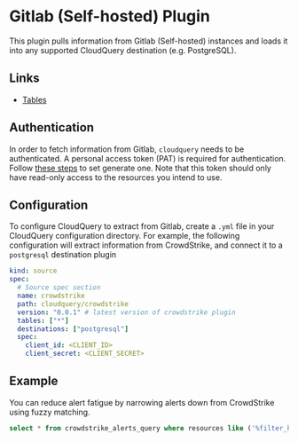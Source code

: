 # Gitlab (Self-hosted) Plugin

This plugin pulls information from Gitlab (Self-hosted) instances and loads it into any supported CloudQuery destination (e.g. PostgreSQL).

## Links

- [Tables](./docs/tables/README.md)

## Authentication

In order to fetch information from Gitlab, `cloudquery` needs to be authenticated. A personal access token (PAT) is required for authentication. Follow [these steps](https://docs.gitlab.com/ee/user/profile/personal_access_tokens.html#create-a-personal-access-token/) to set generate one. Note that this token should only have read-only access to the resources you intend to use.

## Configuration

To configure CloudQuery to extract from Gitlab, create a `.yml` file in your CloudQuery configuration directory.
For example, the following configuration will extract information from CrowdStrike, and connect it to a `postgresql` destination plugin

```yaml
kind: source
spec:
  # Source spec section
  name: crowdstrike
  path: cloudquery/crowdstrike
  version: "0.0.1" # latest version of crowdstrike plugin
  tables: ["*"]
  destinations: ["postgresql"]
  spec:
    client_id: <CLIENT_ID>
    client_secret: <CLIENT_SECRET>
```

## Example

You can reduce alert fatigue by narrowing alerts down from CrowdStrike using fuzzy matching.

```sql
select * from crowdstrike_alerts_query where resources like ('%filter_here%');
```